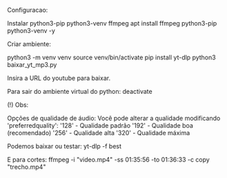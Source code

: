 Configuracao:

Instalar python3-pip python3-venv ffmpeg
apt install ffmpeg python3-pip python3-venv -y

Criar ambiente:

python3 -m venv venv
source venv/bin/activate
pip install yt-dlp
python3 baixar_yt_mp3.py

Insira a URL do youtube para baixar.

Para sair do ambiente virtual do python:
deactivate

(!) Obs:

Opções de qualidade de áudio:
Você pode alterar a qualidade modificando 'preferredquality':
'128' - Qualidade padrão
'192' - Qualidade boa (recomendado)
'256' - Qualidade alta
'320' - Qualidade máxima

Podemos baixar ou testar:
yt-dlp -f best <URL>

E para cortes:
ffmpeg -i "video.mp4" -ss 01:35:56 -to 01:36:33 -c copy "trecho.mp4"

